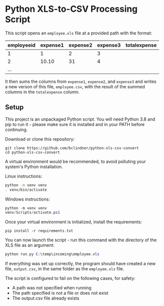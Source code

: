 # Python XLS-to-CSV Processing Script

This script opens an `employee.xls` file at a provided path with the format:

| employeeid | expense1 | expense2 | expense3 | totalexpense |
|------------|----------|----------|----------|--------------|
| 1          | 1        | 2        | 3        |              |
| 2          | 10.10    | 31       | 4        |              |
| ...        |          |          |          |              |

It then sums the columns from `expense1`, `expense2`, and `expense3` and writes
a new verson of this file, `employee.csv`, with the result of the summed columns
in the `totalexpense` column.

## Setup

This project is an unpackaged Python script. You will need Python 3.8 and pip to
run it - please make sure it is installed and in your PATH before continuing.

Download or clone this repository:
```
git clone https://github.com/bclindner/python-xls-csv-convert
cd python-xls-csv-convert
```

A virtual environment would be recommended, to avoid polluting your system's
Python installation.

Linux instructions:

```sh
python -m venv venv
. venv/bin/activate
```

Windows instructions:
```ps1
python -m venv venv
venv/Scripts/activate.ps1
```

Once your virtual environment is initialized, install the requirements:

```
pip install -r requirements.txt
```

You can now launch the script - run this command with the directory of the XLS
file as an argument:

```ps1
python run.py C:\temp\incoming\employee.xls
```

If everything was set up correctly, the program should have created a new file,
`output.csv`, in the same folder as the `employee.xls` file.

The script is configured to fail on the following cases, for safety:
* A path was not specified when running
* The path specified is not a file or does not exist
* The output.csv file already exists
